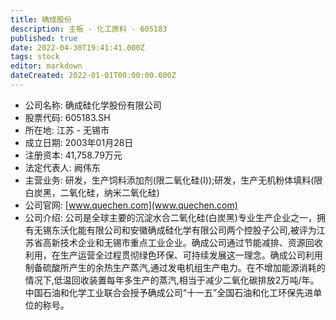 ```yaml
---
title: 确成股份
description: 主板 - 化工原料 - 605183
published: true
date: 2022-04-30T19:41:41.000Z
tags: stock
editor: markdown
dateCreated: 2022-01-01T00:00:00.000Z
---
```


- 公司名称: 确成硅化学股份有限公司
- 股票代码: 605183.SH
- 所在地: 江苏 - 无锡市
- 成立日期: 2003年01月28日
- 注册资本: 41,758.79万元
- 法定代表人: 阙伟东
- 主营业务: 研发，生产饲料添加剂(限二氧化硅(I));研发，生产无机粉体填料(限白炭黑，二氧化硅，纳米二氧化硅)
- 公司官网: [www.quechen.com](www.quechen.com)
- 公司介绍: 公司是全球主要的沉淀水合二氧化硅(白炭黑)专业生产企业之一，拥有无锡东沃化能有限公司和安徽确成硅化学有限公司两个控股子公司,被评为江苏省高新技术企业和无锡市重点工业企业。确成公司通过节能减排、资源回收利用，在生产运营全过程贯彻绿色环保、可持续发展这一理念。确成公司利用制备硫酸所产生的余热生产蒸汽,通过发电机组生产电力。在不增加能源消耗的情况下,低温回收装置每年多生产的蒸汽,相当于减少二氧化碳排放2万吨/年。中国石油和化学工业联合会授予确成公司“十一五”全国石油和化工环保先进单位的称号。


